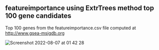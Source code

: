## featureimportance using ExtrTrees method top 100 gene candidates

Top 100 genes from the featureimportance.csv file computed at http://www.gsea-msigdb.org

![Screenshot 2022-08-07 at 01 42 28](https://user-images.githubusercontent.com/82537630/183269204-9076e418-44df-4f4a-a89d-e0c4872cbb4d.png)
